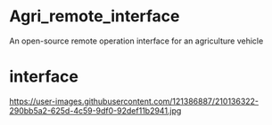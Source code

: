 # Agri_remote_interface
An open-source remote operation interface for an agriculture vehicle
# interface
https://user-images.githubusercontent.com/121386887/210136322-290bb5a2-625d-4c59-9df0-92def11b2941.jpg
